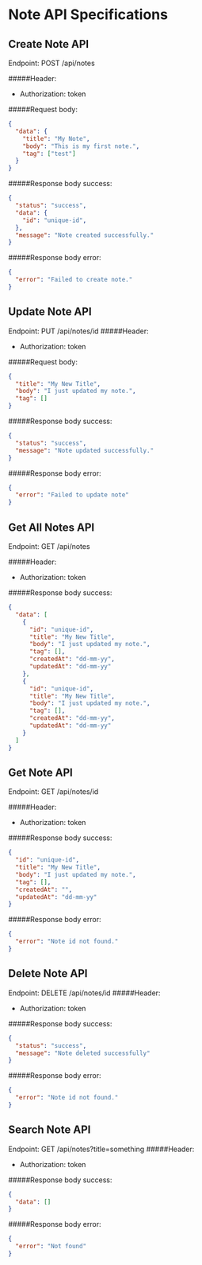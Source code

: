 # Note API Specifications

## Create Note API
Endpoint: POST /api/notes

#####Header: 
  - Authorization: token

#####Request body:
```json
{
  "data": {
    "title": "My Note",
    "body": "This is my first note.",
    "tag": ["test"]
  }
}
```
#####Response body success:
```json
{
  "status": "success",
  "data": {
    "id": "unique-id",
  },
  "message": "Note created successfully."
}
```
#####Response body error:
```json
{
  "error": "Failed to create note."
}
```
## Update Note API
Endpoint: PUT /api/notes/id
#####Header: 
  - Authorization: token

#####Request body:
```json
{
  "title": "My New Title",
  "body": "I just updated my note.",
  "tag": []
}
```
#####Response body success:
```json
{
  "status": "success",
  "message": "Note updated successfully."
}
```
#####Response body error:
```json
{
  "error": "Failed to update note"
}
```
## Get All Notes API
Endpoint: GET /api/notes

#####Header: 
  - Authorization: token

#####Response body success:
```json
{
  "data": [
    {
      "id": "unique-id",
      "title": "My New Title",
      "body": "I just updated my note.",
      "tag": [],
      "createdAt": "dd-mm-yy",
      "updatedAt": "dd-mm-yy"
    },
    {
      "id": "unique-id",
      "title": "My New Title",
      "body": "I just updated my note.",
      "tag": [],
      "createdAt": "dd-mm-yy",
      "updatedAt": "dd-mm-yy"
    }
  ]
}
```

## Get Note API
Endpoint: GET /api/notes/id

#####Header: 
  - Authorization: token

#####Response body success:
```json
{
  "id": "unique-id",
  "title": "My New Title",
  "body": "I just updated my note.",
  "tag": [],
  "createdAt": "",
  "updatedAt": "dd-mm-yy"
}
```
#####Response body error:
```json
{
  "error": "Note id not found."
}
```
## Delete Note API 
Endpoint: DELETE /api/notes/id
#####Header: 
  - Authorization: token

#####Response body success:
```json
{
  "status": "success",
  "message": "Note deleted successfully"
}
```
#####Response body error:
```json
{
  "error": "Note id not found."
}
```
## Search Note API
Endpoint: GET /api/notes?title=something
#####Header: 
  - Authorization: token

#####Response body success:
```json
{
  "data": []
}
```
#####Response body error:
```json
{
  "error": "Not found"
}
```
